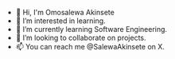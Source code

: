 - 👋 Hi, I'm Omosalewa Akinsete
- 👀 I’m interested in learning.
- 🌱 I’m currently learning Software Engineering.
- 💞️ I’m looking to collaborate on projects.
- 📫 You can reach me @SalewaAkinsete on X.

<!---
Omosalewa-Akinsete/Omosalewa-Akinsete is a ✨ special ✨ repository because its `README.md` (this file) appears on your GitHub profile.
You can click the Preview link to take a look at your changes.
--->

